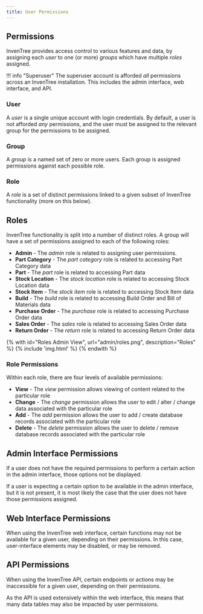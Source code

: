 ```yaml
---
title: User Permissions
---
```


## Permissions

InvenTree provides access control to various features and data, by assigning each *user* to one (or more) *groups* which have multiple *roles* assigned.

!!! info "Superuser"
    The superuser account is afforded *all* permissions across an InvenTree installation. This includes the admin interface, web interface, and API.

### User

A *user* is a single unique account with login credentials. By default, a user is not afforded *any* permissions, and the user must be assigned to the relevant group for the permissions to be assigned.

### Group

A *group* is a named set of zero or more users. Each group is assigned permissions against each possible role.

### Role

A *role* is a set of distinct permissions linked to a given subset of InvenTree functionality (more on this below).

## Roles

InvenTree functionality is split into a number of distinct roles. A group will have a set of permissions assigned to each of the following roles:

- **Admin** - The *admin* role is related to assigning user permissions.
- **Part Category** - The *part category* role is related to accessing Part Category data
- **Part** - The *part* role is related to accessing Part data
- **Stock Location** - The *stock location* role is related to accessing Stock Location data
- **Stock Item** - The *stock item* role is related to accessing Stock Item data
- **Build** - The *build* role is related to accessing Build Order and Bill of Materials data
- **Purchase Order** - The *purchase* role is related to accessing Purchase Order data
- **Sales Order** - The *sales* role is related to accessing Sales Order data
- **Return Order** - The *return* role is related to accessing Return Order data

{% with id="Roles Admin View", url="admin/roles.png", description="Roles" %}
{% include 'img.html' %}
{% endwith %}

### Role Permissions

Within each role, there are four levels of available permissions:

- **View** - The *view* permission allows viewing of content related to the particular role
- **Change** - The *change* permission allows the user to edit / alter / change data associated with the particular role
- **Add** - The *add* permission allows the user to add / create database records associated with the particular role
- **Delete** - The *delete* permission allows the user to delete / remove database records associated with the particular role

## Admin Interface Permissions

If a user does not have the required permissions to perform a certain action in the admin interface, those options not be displayed.

If a user is expecting a certain option to be available in the admin interface, but it is not present, it is most likely the case that the user does not have those permissions assigned.

## Web Interface Permissions

When using the InvenTree web interface, certain functions may not be available for a given user, depending on their permissions. In this case, user-interface elements may be disabled, or may be removed.

## API Permissions

When using the InvenTree API, certain endpoints or actions may be inaccessible for a given user, depending on their permissions.

As the API is used extensively within the web interface, this means that many data tables may also be impacted by user permissions.
